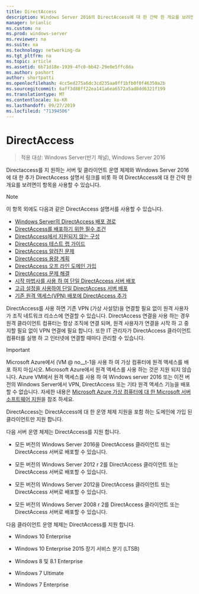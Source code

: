 ```yaml
---
title: DirectAccess
description: Windows Server 2016의 DirectAccess에 대 한 간략 한 개요를 보려면이 항목을 사용할 수 있습니다.
manager: brianlic
ms.custom: na
ms.prod: windows-server
ms.reviewer: na
ms.suite: na
ms.technology: networking-da
ms.tgt_pltfrm: na
ms.topic: article
ms.assetid: 6b71d18e-1939-4fc0-bb42-29e0e5ffc8da
ms.author: pashort
author: shortpatti
ms.openlocfilehash: 4cc5ed275a6dc3cd235aa0ff1bfb0f0f46350a2b
ms.sourcegitcommit: 6aff3d88ff22ea141a6ea6572a5ad8dd6321f199
ms.translationtype: MT
ms.contentlocale: ko-KR
ms.lasthandoff: 09/27/2019
ms.locfileid: "71394506"
---
```

# <a name="directaccess"></a>DirectAccess

>적용 대상: Windows Server(반기 채널), Windows Server 2016

Directaccess를 지 원하는 서버 및 클라이언트 운영 체제와 Windows Server 2016에 대 한 추가 DirectAccess 설명서 링크를 비롯 하 여 DirectAccess에 대 한 간략 한 개요를 보려면이 항목을 사용할 수 있습니다.  
  
> [!NOTE]  
> 이 항목 외에도 다음과 같은 DirectAccess 설명서를 사용할 수 있습니다.  
>   
> -   [Windows Server의 DirectAccess 배포 경로](DirectAccess-Deployment-Paths-in-Windows-Server.md)  
> -   [DirectAccess를 배포하기 위한 필수 조건](Prerequisites-for-Deploying-DirectAccess.md)  
> -   [DirectAccess에서 지원되지 않는 구성](DirectAccess-Unsupported-Configurations.md)  
> -   [DirectAccess 테스트 랩 가이드](DirectAccess-Test-Lab-Guides.md)  
> -   [DirectAccess 알려진 문제](DirectAccess-Known-Issues.md)  
> -   [DirectAccess 용량 계획](DirectAccess-Capacity-Planning.md) 
> -   [DirectAccess 오프 라인 도메인 가입](DirectAccess-Offline-Domain-Join.md)  
> -   [DirectAccess 문제 해결](Troubleshooting-DirectAccess.md)  
> -   [시작 마법사를 사용 하 여 단일 DirectAccess 서버 배포](single-server-wizard/Deploy-a-Single-DirectAccess-Server-Using-the-Getting-Started-Wizard.md)  
> -   [고급 설정을 사용하여 단일 DirectAccess 서버 배포](single-server-advanced/Deploy-a-Single-DirectAccess-Server-with-Advanced-Settings.md)  
> -   [기존 원격 액세스(VPN) 배포에 DirectAccess 추가](add-to-existing-vpn/Add-DirectAccess-to-an-Existing-Remote-Access-VPN-Deployment.md)  
  
DirectAccess를 사용 하면 기존 VPN (가상 사설망)을 연결할 필요 없이 원격 사용자가 조직 네트워크 리소스에 연결할 수 있습니다. DirectAccess 연결을 사용 하는 경우 원격 클라이언트 컴퓨터는 항상 조직에 연결 되며, 원격 사용자가 연결을 시작 하 고 중지할 필요 없이 VPN 연결에 필요 합니다. 또한 IT 관리자가 DirectAccess 클라이언트 컴퓨터를 실행 하 고 인터넷에 연결할 때마다 관리할 수 있습니다.

>[!IMPORTANT]
>Microsoft Azure에서 \(VM @ no__t-1을 사용 하 여 가상 컴퓨터에 원격 액세스를 배포 하지 마십시오. Microsoft Azure에서 원격 액세스를 사용 하는 것은 지원 되지 않습니다. Azure VM에서 원격 액세스를 사용 하 여 Windows server 2016 또는 이전 버전의 Windows Server에서 VPN, DirectAccess 또는 기타 원격 액세스 기능을 배포할 수 없습니다. 자세한 내용은 [Microsoft Azure 가상 컴퓨터에 대 한 Microsoft 서버 소프트웨어 지원](https://support.microsoft.com/help/2721672/microsoft-server-software-support-for-microsoft-azure-virtual-machines)을 참조 하세요.
  
DirectAccess는 DirectAccess에 대 한 운영 체제 지원을 포함 하는 도메인에 가입 된 클라이언트만 지원 합니다.  
  
다음 서버 운영 체제는 DirectAccess를 지원 합니다.  
  
-   모든 버전의 Windows Server 2016을 DirectAccess 클라이언트 또는 DirectAccess 서버로 배포할 수 있습니다.  
  
-   모든 버전의 Windows Server 2012 r 2를 DirectAccess 클라이언트 또는 DirectAccess 서버로 배포할 수 있습니다.  
  
-   모든 버전의 Windows Server 2012을 DirectAccess 클라이언트 또는 DirectAccess 서버로 배포할 수 있습니다.  
  
-   모든 버전의 Windows Server 2008 r 2를 DirectAccess 클라이언트 또는 DirectAccess 서버로 배포할 수 있습니다.  
  
다음 클라이언트 운영 체제는 DirectAccess를 지원 합니다.  
  
-   Windows 10 Enterprise  
  
-   Windows 10 Enterprise 2015 장기 서비스 분기 (LTSB)  
  
-   Windows 8 및 8.1 Enterprise  
  
-   Windows 7 Ultimate  
  
-   Windows 7 Enterprise
